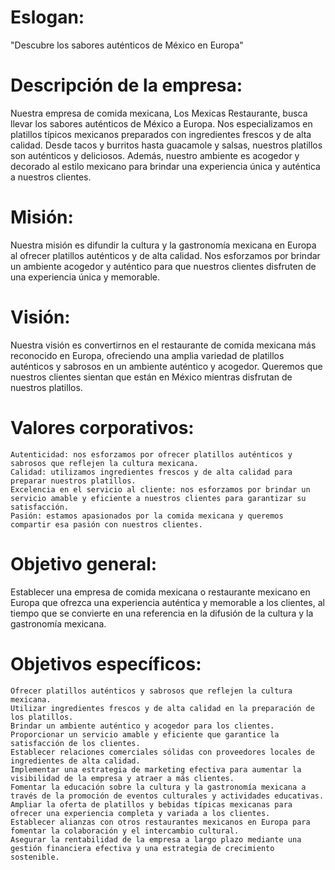 # Eslogan:
"Descubre los sabores auténticos de México en Europa"

# Descripción de la empresa:

Nuestra empresa de comida mexicana, Los Mexicas Restaurante, busca llevar los sabores auténticos de México a Europa. Nos especializamos en platillos típicos mexicanos preparados con ingredientes frescos y de alta calidad. Desde tacos y burritos hasta guacamole y salsas, nuestros platillos son auténticos y deliciosos. Además, nuestro ambiente es acogedor y decorado al estilo mexicano para brindar una experiencia única y auténtica a nuestros clientes.

# Misión:
Nuestra misión es difundir la cultura y la gastronomía mexicana en Europa al ofrecer platillos auténticos y de alta calidad. Nos esforzamos por brindar un ambiente acogedor y auténtico para que nuestros clientes disfruten de una experiencia única y memorable.

# Visión:
Nuestra visión es convertirnos en el restaurante de comida mexicana más reconocido en Europa, ofreciendo una amplia variedad de platillos auténticos y sabrosos en un ambiente auténtico y acogedor. Queremos que nuestros clientes sientan que están en México mientras disfrutan de nuestros platillos.

# Valores corporativos:

    Autenticidad: nos esforzamos por ofrecer platillos auténticos y sabrosos que reflejen la cultura mexicana.
    Calidad: utilizamos ingredientes frescos y de alta calidad para preparar nuestros platillos.
    Excelencia en el servicio al cliente: nos esforzamos por brindar un servicio amable y eficiente a nuestros clientes para garantizar su satisfacción.
    Pasión: estamos apasionados por la comida mexicana y queremos compartir esa pasión con nuestros clientes.

# Objetivo general:
Establecer una empresa de comida mexicana o restaurante mexicano en Europa que ofrezca una experiencia auténtica y memorable a los clientes, al tiempo que se convierte en una referencia en la difusión de la cultura y la gastronomía mexicana.

# Objetivos específicos:

    Ofrecer platillos auténticos y sabrosos que reflejen la cultura mexicana.
    Utilizar ingredientes frescos y de alta calidad en la preparación de los platillos.
    Brindar un ambiente auténtico y acogedor para los clientes.
    Proporcionar un servicio amable y eficiente que garantice la satisfacción de los clientes.
    Establecer relaciones comerciales sólidas con proveedores locales de ingredientes de alta calidad.
    Implementar una estrategia de marketing efectiva para aumentar la visibilidad de la empresa y atraer a más clientes.
    Fomentar la educación sobre la cultura y la gastronomía mexicana a través de la promoción de eventos culturales y actividades educativas.
    Ampliar la oferta de platillos y bebidas típicas mexicanas para ofrecer una experiencia completa y variada a los clientes.
    Establecer alianzas con otros restaurantes mexicanos en Europa para fomentar la colaboración y el intercambio cultural.
    Asegurar la rentabilidad de la empresa a largo plazo mediante una gestión financiera efectiva y una estrategia de crecimiento sostenible.


